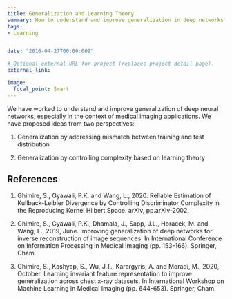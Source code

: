 ```yaml
---
title: Generalization and Learning Theory
summary: How to understand and improve generalization in deep networks?
tags:
- Learning


date: "2016-04-27T00:00:00Z"

# Optional external URL for project (replaces project detail page).
external_link: 

image:
  focal_point: Smart
---
```

 
We have worked to understand and improve generalization of deep neural networks, especially in the context of medical imaging applications. We have proposed ideas from two perspectives:

1) Generalization by addressing mismatch between training and test distribution

2) Generalization by controlling complexity based on learning theory

## References

1. Ghimire, S., Gyawali, P.K. and Wang, L., 2020. Reliable Estimation of Kullback-Leibler Divergence by Controlling Discriminator Complexity in the Reproducing Kernel Hilbert Space. arXiv, pp.arXiv-2002.

2. Ghimire, S., Gyawali, P.K., Dhamala, J., Sapp, J.L., Horacek, M. and Wang, L., 2019, June. Improving generalization of deep networks for inverse reconstruction of image sequences. In International Conference on Information Processing in Medical Imaging (pp. 153-166). Springer, Cham.

3. Ghimire, S., Kashyap, S., Wu, J.T., Karargyris, A. and Moradi, M., 2020, October. Learning invariant feature representation to improve generalization across chest x-ray datasets. In International Workshop on Machine Learning in Medical Imaging (pp. 644-653). Springer, Cham.